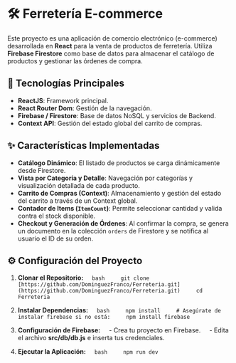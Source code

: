 # 🛠 Ferretería E-commerce

Este proyecto es una aplicación de comercio electrónico (e-commerce) desarrollada en **React** para la venta de productos de ferretería. Utiliza **Firebase Firestore** como base de datos para almacenar el catálogo de productos y gestionar las órdenes de compra.

## 🚀 Tecnologías Principales

- **ReactJS**: Framework principal.
- **React Router Dom**: Gestión de la navegación.
- **Firebase / Firestore**: Base de datos NoSQL y servicios de Backend.
- **Context API**: Gestión del estado global del carrito de compras.

## ✨ Características Implementadas

- **Catálogo Dinámico**: El listado de productos se carga dinámicamente desde Firestore.
- **Vista por Categoría y Detalle**: Navegación por categorías y visualización detallada de cada producto.
- **Carrito de Compras (Context)**: Almacenamiento y gestión del estado del carrito a través de un Context global.
- **Contador de Items (`ItemCount`)**: Permite seleccionar cantidad y valida contra el stock disponible.
- **Checkout y Generación de Órdenes**: Al confirmar la compra, se genera un documento en la colección `orders` de Firestore y se notifica al usuario el ID de su orden.

## ⚙️ Configuración del Proyecto

1. **Clonar el Repositorio:**
    ```bash
    git clone [https://github.com/DominguezFranco/Ferreteria.git](https://github.com/DominguezFranco/Ferreteria.git)
    cd Ferreteria
    ```

2. **Instalar Dependencias:**
    ```bash
    npm install
    # Asegúrate de instalar firebase si no está:
    npm install firebase
    ```

3. **Configuración de Firebase:**
    - Crea tu proyecto en Firebase.
    - Edita el archivo **src/db/db.js** e inserta tus credenciales.

4. **Ejecutar la Aplicación:**
    ```bash
    npm run dev
    ```
